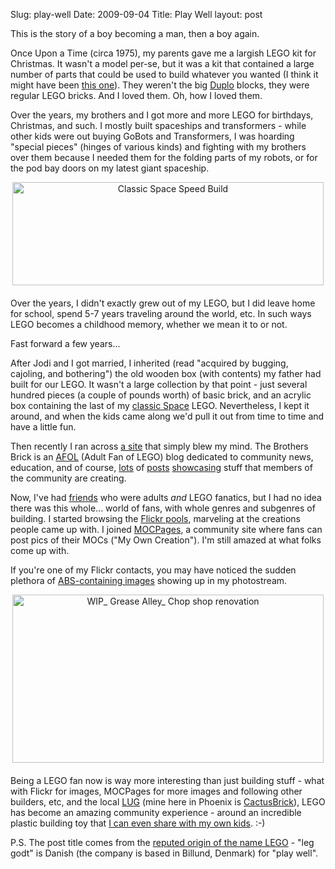 Slug: play-well
Date: 2009-09-04
Title: Play Well
layout: post

This is the story of a boy becoming a man, then a boy again.

Once Upon a Time (circa 1975), my parents gave me a largish LEGO kit for Christmas. It wasn't a model per-se, but it was a kit that contained a large number of parts that could be used to build whatever you wanted (I think it might have been [this one](http://guide.lugnet.com/set/190)). They weren't the big [Duplo](http://duplo.lego.com/en-us/Default.aspx) blocks, they were regular LEGO bricks. And I loved them. Oh, how I loved them.

Over the years, my brothers and I got more and more LEGO for birthdays, Christmas, and such. I mostly built spaceships and transformers - while other kids were out buying GoBots and Transformers, I was hoarding "special pieces" (hinges of various kinds) and fighting with my brothers over them because I needed them for the folding parts of my robots, or for the pod bay doors on my latest giant spaceship.

<span class="mt-enclosure mt-enclosure-image" style="display: inline;"><a href="http://www.flickr.com/photos/redmonk/3704703009/in/set-72157621190608782/"><img  alt="Classic Space Speed Build" class="mt-image-center at-xid-6a010534988cd3970b0120a5b36aa9970c " height="165" src="https://steveivy.typepad.com/.a/6a010534988cd3970b0120a5b36aa9970c-pi" style="text-align: center; display: block; margin: 0 auto 20px;" width="498" /></a></span>

Over the years, I didn't exactly grew out of my LEGO, but I did leave home for school, spend 5-7 years traveling around the world, etc. In such ways LEGO becomes a childhood memory, whether we mean it to or not.

Fast forward a few years...

After Jodi and I got married, I inherited (read "acquired by bugging, cajoling, and bothering") the old wooden box (with contents) my father had built for our LEGO. It wasn't a large collection by that point - just several hundred pieces (a couple of pounds worth) of basic brick, and an acrylic box containing the last of my [classic Space](http://guide.lugnet.com/set/?qc=lego/system/space/classic) LEGO. Nevertheless, I kept it around, and when the kids came along we'd pull it out from time to time and have a little fun.

Then recently I ran across [a site](http://www.brothers-brick.com/) that simply blew my mind. The Brothers Brick is an [AFOL](http://www.brickspace.org/2009/03/brickspace-dictionary-afol.html "Adult Fan of LEGO") (Adult Fan of LEGO) blog dedicated to community news, education, and of course, [lots](http://www.brothers-brick.com/2009/09/04/10197-fire-brigade-10198-tantive-iv-now-available-news/) of [posts](http://www.brothers-brick.com/2009/09/04/not-instanbul-not-constantinople-brickistan/) [showcasing](http://www.brothers-brick.com/2009/09/03/whats-wrong-with-wensleydale/) stuff that members of the community are creating.

Now, I've had [friends](http://nullgel.com) who were adults *and* LEGO fanatics, but I had no idea there was this whole... world of fans, with whole genres and subgenres of building. I started browsing the [Flickr pools](http://www.flickr.com/groups/lego/pool/), marveling at the creations people came up with. I joined [MOCPages](http://www.mocpages.com/home.php/29373), a community site where fans can post pics of their MOCs ("My Own Creation"). I'm still amazed at what folks come up with.

If you're one of my Flickr contacts, you may have noticed the sudden plethora of [ABS-containing images](http://en.wikipedia.org/wiki/Acrylonitrile_butadiene_styrene "ABS is an unpronounceable plastic of which LEGO is made") showing up in my photostream.

<span class="mt-enclosure mt-enclosure-image" style="display: inline;"><a href="http://www.flickr.com/photos/redmonk/3867973313/in/set-72157622016494879/"><img  alt="WIP_ Grease Alley_ Chop shop renovation" class="mt-image-center at-xid-6a010534988cd3970b0120a5b36ab8970c " height="269" src="https://steveivy.typepad.com/.a/6a010534988cd3970b0120a5b36ab8970c-pi" style="text-align: center; display: block; margin: 0 auto 20px;" width="498" /></a></span>

Being a LEGO fan now is way more interesting than just building stuff - what with Flickr for images, MOCPages for more images and following other builders, etc, and the local [LUG](http://www.brothers-brick.com/2009/06/10/lugging-pt-1-why-lug-and-what-the-heck-is-that/) (mine here in Phoenix is [CactusBrick](http://groups.google.com/group/azlug)), LEGO has become an amazing community experience - around an incredible plastic building toy that [I can even share with my own kids](http://www.flickr.com/photos/redmonk/3868101751/). :-)

P.S. The post title comes from the [reputed origin of the name LEGO](http://en.wikipedia.org/wiki/Lego#Early_history) - "leg godt" is Danish (the company is based in Billund, Denmark) for "play well".
